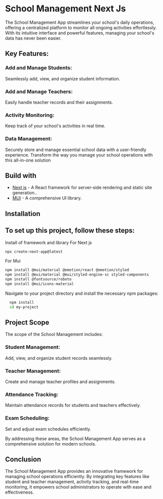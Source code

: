 # School Management Next Js 
The School Management App streamlines your school's daily operations, offering a centralized platform to monitor all ongoing activities effortlessly. With its intuitive interface and powerful features, managing your school's data has never been easier.

## Key Features:
### Add and Manage Students: 
   Seamlessly add, view, and organize student information.
### Add and Manage Teachers:
  Easily handle teacher records and their assignments.
### Activity Monitoring: 
  Keep track of your school's activities in real time.
### Data Management: 
  Securely store and manage essential school data with a user-friendly experience.
Transform the way you manage your school operations with this all-in-one solution
## Build with
* [Next js](https://nextjs.org/) - A React framework for server-side rendering and static site generation..
* [MUI](https://mui.com/) - A comprehensive UI library.

## Installation
## To set up this project, follow these steps:
Install of framework and library
For Next js 
```bash 
npx create-next-app@latest
```
For Mui 
```bash
npm install @mui/material @emotion/react @emotion/styled
npm install @mui/material @mui/styled-engine-sc styled-components
npm install @fontsource/roboto
npm install @mui/icons-material
```

Navigate to your project directory and install the necessary npm packages:

```bash
  npm install 
  cd my-project
```

## Project Scope
The scope of the School Management includes:

### Student Management: 
Add, view, and organize student records seamlessly.
### Teacher Management:
Create and manage teacher profiles and assignments.
### Attendance Tracking:
Maintain attendance records for students and teachers effectively.
### Exam Scheduling:
Set and adjust exam schedules efficiently.

By addressing these areas, the School Management App serves as a comprehensive solution for modern schools.
## Conclusion
The School Management App provides an innovative framework for managing school operations efficiently. By integrating key features like student and teacher management, activity tracking, and real-time monitoring, it empowers school administrators to operate with ease and effectiveness.

